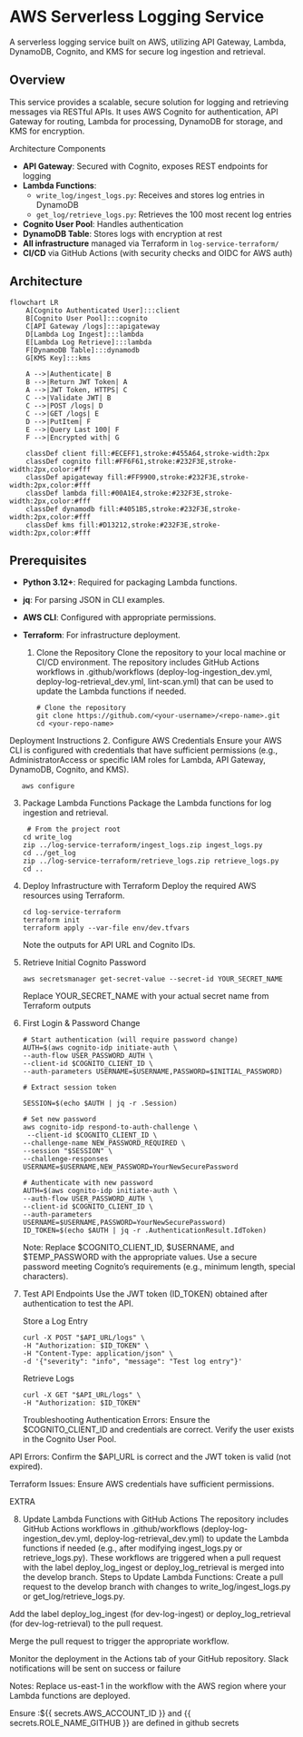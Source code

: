 # AWS Serverless Logging Service

A serverless logging service built on AWS, utilizing API Gateway, Lambda, DynamoDB, Cognito, and KMS for secure log ingestion and retrieval.

## Overview

This service provides a scalable, secure solution for logging and retrieving messages via RESTful APIs. It uses AWS Cognito for authentication, API Gateway for routing, Lambda for processing, DynamoDB for storage, and KMS for encryption.

Architecture Components
- **API Gateway**: Secured with Cognito, exposes REST endpoints for logging
- **Lambda Functions**:
  - `write_log/ingest_logs.py`: Receives and stores log entries in DynamoDB
  - `get_log/retrieve_logs.py`: Retrieves the 100 most recent log entries
- **Cognito User Pool**: Handles authentication
- **DynamoDB Table**: Stores logs with encryption at rest
- **All infrastructure** managed via Terraform in `log-service-terraform/`
- **CI/CD** via GitHub Actions (with security checks and OIDC for AWS auth)

## Architecture


```mermaid
flowchart LR
    A[Cognito Authenticated User]:::client
    B[Cognito User Pool]:::cognito
    C[API Gateway /logs]:::apigateway
    D[Lambda Log Ingest]:::lambda
    E[Lambda Log Retrieve]:::lambda
    F[DynamoDB Table]:::dynamodb
    G[KMS Key]:::kms

    A -->|Authenticate| B
    B -->|Return JWT Token| A
    A -->|JWT Token, HTTPS| C
    C -->|Validate JWT| B
    C -->|POST /logs| D
    C -->|GET /logs| E
    D -->|PutItem| F
    E -->|Query Last 100| F
    F -->|Encrypted with| G

    classDef client fill:#ECEFF1,stroke:#455A64,stroke-width:2px
    classDef cognito fill:#FF6F61,stroke:#232F3E,stroke-width:2px,color:#fff
    classDef apigateway fill:#FF9900,stroke:#232F3E,stroke-width:2px,color:#fff
    classDef lambda fill:#00A1E4,stroke:#232F3E,stroke-width:2px,color:#fff
    classDef dynamodb fill:#4051B5,stroke:#232F3E,stroke-width:2px,color:#fff
    classDef kms fill:#D13212,stroke:#232F3E,stroke-width:2px,color:#fff
```


## Prerequisites

- **Python 3.12+**: Required for packaging Lambda functions.
- **jq**: For parsing JSON in CLI examples.
- **AWS CLI**: Configured with appropriate permissions.
- **Terraform**: For infrastructure deployment.

  1. Clone the Repository
Clone the repository to your local machine or CI/CD environment. The repository includes GitHub Actions workflows in .github/workflows (deploy-log-ingestion_dev.yml, deploy-log-retrieval_dev.yml, lint-scan.yml) that can be used to update the Lambda functions if needed.

         # Clone the repository
         git clone https://github.com/<your-username>/<repo-name>.git
         cd <your-repo-name>



Deployment Instructions
2. Configure AWS Credentials
Ensure your AWS CLI is configured with credentials that have sufficient permissions (e.g., AdministratorAccess or specific IAM roles for Lambda, API Gateway, DynamoDB, Cognito, and KMS).

       aws configure

3. Package Lambda Functions
Package the Lambda functions for log ingestion and retrieval.


        # From the project root
       cd write_log
       zip ../log-service-terraform/ingest_logs.zip ingest_logs.py
       cd ../get_log
       zip ../log-service-terraform/retrieve_logs.zip retrieve_logs.py
       cd ..

4. Deploy Infrastructure with Terraform
Deploy the required AWS resources using Terraform.

       cd log-service-terraform
       terraform init
       terraform apply --var-file env/dev.tfvars
   Note the outputs for API URL and Cognito IDs.

5. Retrieve Initial Cognito Password
   
       aws secretsmanager get-secret-value --secret-id YOUR_SECRET_NAME

   Replace YOUR_SECRET_NAME with your actual secret name from Terraform outputs

6. First Login & Password Change

       # Start authentication (will require password change)
       AUTH=$(aws cognito-idp initiate-auth \
       --auth-flow USER_PASSWORD_AUTH \
       --client-id $COGNITO_CLIENT_ID \
       --auth-parameters USERNAME=$USERNAME,PASSWORD=$INITIAL_PASSWORD)

       # Extract session token
   
       SESSION=$(echo $AUTH | jq -r .Session)

       # Set new password
       aws cognito-idp respond-to-auth-challenge \
        --client-id $COGNITO_CLIENT_ID \
       --challenge-name NEW_PASSWORD_REQUIRED \
       --session "$SESSION" \
       --challenge-responses USERNAME=$USERNAME,NEW_PASSWORD=YourNewSecurePassword

       # Authenticate with new password
       AUTH=$(aws cognito-idp initiate-auth \
       --auth-flow USER_PASSWORD_AUTH \
       --client-id $COGNITO_CLIENT_ID \
       --auth-parameters USERNAME=$USERNAME,PASSWORD=YourNewSecurePassword)
       ID_TOKEN=$(echo $AUTH | jq -r .AuthenticationResult.IdToken)

   Note: Replace $COGNITO_CLIENT_ID, $USERNAME, and $TEMP_PASSWORD with the appropriate values. Use a secure password meeting Cognito’s requirements (e.g., minimum length, special characters).

7. Test API Endpoints
Use the JWT token (ID_TOKEN) obtained after authentication to test the API.


   
   Store a Log Entry

       curl -X POST "$API_URL/logs" \
       -H "Authorization: $ID_TOKEN" \
       -H "Content-Type: application/json" \
       -d '{"severity": "info", "message": "Test log entry"}'

   Retrieve Logs
   
       curl -X GET "$API_URL/logs" \
       -H "Authorization: $ID_TOKEN"

   Troubleshooting
Authentication Errors: Ensure the $COGNITO_CLIENT_ID and credentials are correct. Verify the user exists in the Cognito User Pool.

API Errors: Confirm the $API_URL is correct and the JWT token is valid (not expired).

Terraform Issues: Ensure AWS credentials have sufficient permissions.


EXTRA 

8. Update Lambda Functions with GitHub Actions
The repository includes GitHub Actions workflows in .github/workflows (deploy-log-ingestion_dev.yml, deploy-log-retrieval_dev.yml) to update the Lambda functions if needed (e.g., after modifying ingest_logs.py or retrieve_logs.py). These workflows are triggered when a pull request with the label deploy_log_ingest or deploy_log_retrieval is merged into the develop branch.
Steps to Update Lambda Functions:
Create a pull request to the develop branch with changes to write_log/ingest_logs.py or get_log/retrieve_logs.py.

Add the label deploy_log_ingest (for dev-log-ingest) or deploy_log_retrieval (for dev-log-retrieval) to the pull request.

Merge the pull request to trigger the appropriate workflow.

Monitor the deployment in the Actions tab of your GitHub repository. Slack notifications will be sent on success or failure

Notes:
Replace us-east-1 in the workflow with the AWS region where your Lambda functions are deployed.

Ensure :${{ secrets.AWS_ACCOUNT_ID }} and {{ secrets.ROLE_NAME_GITHUB }} are defined in github secrets



















